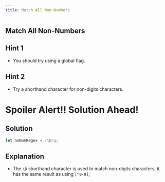 ```yaml
---
title: Match All Non-Numbers
---
```

## Match All Non-Numbers

## Hint 1

* You should try using a global flag.

## Hint 2

* Try a shorthand character for non-digits characters.

# Spoiler Alert!! Solution Ahead!

## Solution

```javascript
let noNumRegex = /\D/g;
```

## Explanation

* The `\D` shorthand character is used to match non-digits characters, it has the same result as using `[^0-9]`;
